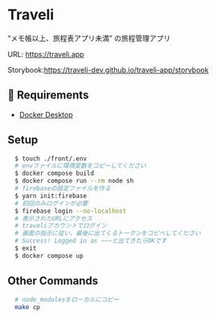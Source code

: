 # Traveli
“メモ帳以上、旅程表アプリ未満” の旅程管理アプリ  

URL: https://traveli.app

Storybook:https://traveli-dev.github.io/traveli-app/storybook

## 🔑 Requirements
- [Docker Desktop](https://www.docker.com/products/docker-desktop)

## Setup
```sh
  $ touch ./front/.env
  # envファイルに環境変数をコピーしてください
  $ docker compose build
  $ docker compose run --rm node sh
  # firebaseの設定ファイルを作る
  $ yarn init:firebase
  # 初回のみログインが必要
  $ firebase login --no-localhost
  # 表示されたURLにアクセス
  # traveliアカウントでログイン
  # 画面の指示に従い，最後に出てくるトークンをコピペしてください
  # Success! Logged in as ~~~と出てきたらOKです
  $ exit
  $ docker compose up
```

## Other Commands
```sh
  # node_modulesをローカルにコピー
  make cp
```
